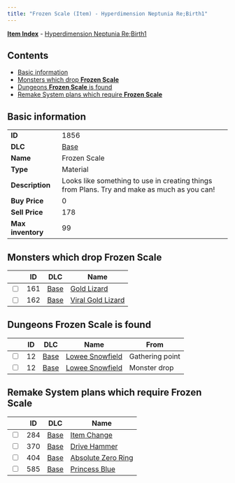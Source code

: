 ```yaml
---
title: "Frozen Scale (Item) - Hyperdimension Neptunia Re;Birth1"
---
```


[**Item Index**](/neptunia/rb1/item/index.html) - [Hyperdimension Neptunia Re;Birth1](/neptunia/rb1)

## Contents

- [Basic information](#basic-information)
- [Monsters which drop **Frozen Scale**](#monsters-which-drop-frozen-scale)
- [Dungeons **Frozen Scale** is found](#dungeons-frozen-scale-is-found)
- [Remake System plans which require **Frozen Scale**](#remake-system-plans-which-require-frozen-scale)

## Basic information

|   |   |
| -- | -- |
| **ID** | 1856 |
| **DLC** | [Base](/neptunia/rb1/dlc/1-base.html) |
| **Name** | Frozen Scale |
| **Type** | Material |
| **Description** | Looks like something to use in creating things from Plans. Try and make as much as you can! |
| **Buy Price** | 0 |
| **Sell Price** | 178 |
| **Max inventory** | 99 |


## Monsters which drop **Frozen Scale**

|    | ID | DLC | Name |
| -- | -- | --- | ---- |
| <input type="checkbox" id="rb1-monster-1-161" class="trackbox" /> | 161 | [Base](/neptunia/rb1/dlc/1-base.html) | [Gold Lizard](/neptunia/rb1/monster/1-161-gold-lizard.html) |
| <input type="checkbox" id="rb1-monster-1-162" class="trackbox" /> | 162 | [Base](/neptunia/rb1/dlc/1-base.html) | [Viral Gold Lizard](/neptunia/rb1/monster/1-162-viral-gold-lizard.html) |


## Dungeons **Frozen Scale** is found

|    | ID | DLC | Name | From |
| -- | -- | --- | ---- | ---- |
| <input type="checkbox" id="rb1-dungeon-1-12" class="trackbox" /> | 12 | [Base](/neptunia/rb1/dlc/1-base.html) | [Lowee Snowfield](/neptunia/rb1/dungeon/1-12-lowee-snowfield.html) | Gathering point |
| <input type="checkbox" id="rb1-dungeon-1-12" class="trackbox" /> | 12 | [Base](/neptunia/rb1/dlc/1-base.html) | [Lowee Snowfield](/neptunia/rb1/dungeon/1-12-lowee-snowfield.html) | Monster drop |


## Remake System plans which require **Frozen Scale**

|    | ID | DLC | Name |
| -- | -- | --- | ---- |
| <input type="checkbox" id="rb1-quest-1-284" class="trackbox" /> | 284 | [Base](/neptunia/rb1/dlc/1-base.html) | [Item Change](/neptunia/rb1/quest/1-284-item-change.html) |
| <input type="checkbox" id="rb1-quest-1-370" class="trackbox" /> | 370 | [Base](/neptunia/rb1/dlc/1-base.html) | [Drive Hammer](/neptunia/rb1/quest/1-370-drive-hammer.html) |
| <input type="checkbox" id="rb1-quest-1-404" class="trackbox" /> | 404 | [Base](/neptunia/rb1/dlc/1-base.html) | [Absolute Zero Ring](/neptunia/rb1/quest/1-404-absolute-zero-ring.html) |
| <input type="checkbox" id="rb1-quest-1-585" class="trackbox" /> | 585 | [Base](/neptunia/rb1/dlc/1-base.html) | [Princess Blue](/neptunia/rb1/quest/1-585-princess-blue.html) |
